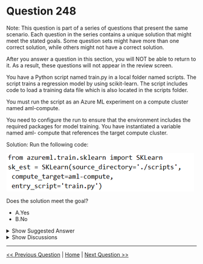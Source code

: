 # Question 248

Note: This question is part of a series of questions that present the same scenario. Each question in the series contains a unique solution that might meet the stated goals. Some question sets might have more than one correct solution, while others might not have a correct solution.

After you answer a question in this section, you will NOT be able to return to it. As a result, these questions will not appear in the review screen.

You have a Python script named train.py in a local folder named scripts. The script trains a regression model by using scikit-learn. The script includes code to load a training data file which is also located in the scripts folder.

You must run the script as an Azure ML experiment on a compute cluster named aml-compute.

You need to configure the run to ensure that the environment includes the required packages for model training. You have instantiated a variable named aml- compute that references the target compute cluster.

Solution: Run the following code:

![Question Image](../images/q248_q_0025600001.png)

Does the solution meet the goal?

- A.Yes
- B.No

<details>
  <summary>Show Suggested Answer</summary>

<strong>B</strong><br>

</details>

<details>
  <summary>Show Discussions</summary>

<blockquote><p><strong>Peeking</strong> <code>(Wed 21 Aug 2024 19:19)</code> - <em>Upvotes: 3</em></p><p>The Environment class was not imported and there was no .from_conda_specification or python dependencies. The answer is &#x27;No&#x27;</p></blockquote>
<blockquote><p><strong>phdykd</strong> <code>(Fri 16 Aug 2024 20:37)</code> - <em>Upvotes: 1</em></p><p>No. from azureml.core import Environment
from azureml.train.sklearn import SKLearn

# Create a Python environment for the experiment

env = Environment.from_conda_specification(name=&#x27;sklearn-env&#x27;, file_path=&#x27;./scripts/myenv.yml&#x27;)

# Specify the required packages

env.python.conda_dependencies.add_pip_package(&quot;scikit-learn&quot;)

# Create an estimator for the experiment

estimator = SKLearn(source_directory=&#x27;./scripts&#x27;,
compute_target=aml_compute,
entry_script=&#x27;train.py&#x27;,
environment_definition=env)</p></blockquote>

<blockquote><p><strong>michaelmorar</strong> <code>(Sat 08 Jun 2024 20:55)</code> - <em>Upvotes: 2</em></p><p>Nowhere in the code does this solution include the required packages for model training</p></blockquote>
<blockquote><p><strong>jkuz</strong> <code>(Sat 22 Apr 2023 11:26)</code> - <em>Upvotes: 4</em></p><p>Deprecated. 
https://docs.microsoft.com/en-us/python/api/azureml-train-core/azureml.train.estimator.estimator?view=azure-ml-py

If ignore deprecated, it seems to work (see the link).</p></blockquote>

<blockquote><p><strong>Arend78</strong> <code>(Sat 15 Jun 2024 07:50)</code> - <em>Upvotes: 2</em></p><p>src = ScriptRunConfig(source_directory=project_folder,
                      script=&#x27;train.py&#x27;,
                      compute_target=my_compute_target,
                      environment=myenv)

Indeed the environment seems to be missing:
https://learn.microsoft.com/en-us/azure/machine-learning/v1/how-to-set-up-training-targets?view=azure-ml-py</p></blockquote>

<blockquote><p><strong>medsimus</strong> <code>(Sun 02 Oct 2022 14:32)</code> - <em>Upvotes: 4</em></p><p>outdated
https://docs.microsoft.com/en-us/python/api/azureml-train-core/azureml.train.sklearn.sklearn?view=azure-ml-py</p></blockquote>

</details>

---

[<< Previous Question](question_247.md) | [Home](/index.md) | [Next Question >>](question_249.md)
